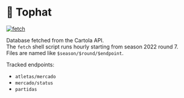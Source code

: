 # 🎩 Tophat

[![fetch](https://github.com/assuncaolfi/tophat/actions/workflows/fetch.yml/badge.svg)](https://github.com/assuncaolfi/tophat/actions/workflows/fetch.yml)

Database fetched from the Cartola API.  
The `fetch` shell script runs hourly starting from season 2022 round 7.  
Files are named like `$season/$round/$endpoint`.  

Tracked endpoints:

* `atletas/mercado`  
* `mercado/status`  
* `partidas`
